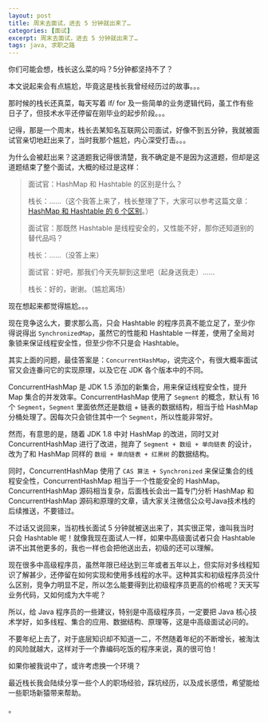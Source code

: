 ```yaml
---
layout: post
title: 周末去面试，进去 5 分钟就出来了…
categories: [面试]
excerpt: 周末去面试，进去 5 分钟就出来了…
tags: java, 求职之路
---
```

你们可能会想，栈长这么菜的吗？5分钟都坚持不了？

本文说起来会有点尴尬，毕竟这是栈长我曾经经历过的故事。。。

那时候的栈长还真菜，每天写着 if/ for 及一些简单的业务逻辑代码，虽工作有些日子了，但技术水平还停留在刚毕业的起步阶段。。。

记得，那是一个周末，栈长去某知名互联网公司面试，好像不到五分钟，我就被面试官亲切地赶出来了，当时我那个尴尬，内心深受打击。。。

为什么会被赶出来？这道题我记得很清楚，我不确定是不是因为这道题，但却是这道题结束了整个面试，大概的经过是这样：

> 面试官：HashMap 和 Hashtable 的区别是什么？
> 
> 栈长：……（这个我答上来了，栈长整理了下，大家可以参考这篇文章：[HashMap 和 Hashtable 的 6 个区别](https://mp.weixin.qq.com/s/EGqKMndXiJDIMeRQwxBd_w)。）
> 
> 面试官：那既然 Hashtable
是线程安全的，又性能不好，那你还知道别的替代品吗？
> 
> 栈长：……（没答上来）
> 
> 面试官：好吧，那我们今天先聊到这里吧（起身送我走）……
> 
> 栈长：好的，谢谢。（尴尬离场）

现在想起来都觉得尴尬。。。

现在竞争这么大，要求那么高，只会 Hashtable 的程序员真不能立足了，至少你得说得出 `SynchronizedMap`，虽然它的性能和 Hashtable 一样差，使用了全局对象锁来保证线程安全性，但至少你不只是会 Hashtable。

其实上面的问题，最佳答案是：`ConcurrentHashMap`，说完这个，有很大概率面试官又会连番问它的实现原理，以及它在 JDK 各个版本中的不同。

ConcurrentHashMap 是 JDK 1.5 添加的新集合，用来保证线程安全性，提升 Map 集合的并发效率。ConcurrentHashMap 使用了 `Segment` 的概念，默认有 16 个 `Segment`，`Segment` 里面依然还是数组 + 链表的数据结构，相当于给 HashMap 分桶处理了。因每次只会锁住其中一个 `Segment`，所以性能非常好。

然而，有意思的是，随着 JDK 1.8 中对 HashMap 的改进，同时又对 ConcurrentHashMap 进行了改进，抛弃了 `Segment + 数组 + 单向链表` 的设计，改为了和 HashMap 同样的 `数组 + 单向链表 + 红黑树` 的数据结构。

同时，ConcurrentHashMap 使用了 `CAS 算法 + Synchronized` 来保证集合的线程安全性，ConcurrentHashMap 相当于一个性能安全的 HashMap。ConcurrentHashMap 源码相当复杂，后面栈长会出一篇专门分析 HashMap 和 ConcurrentHashMap 源码和原理的文章，请大家关注微信公众号Java技术栈的后续推送，不要错过。

不过话又说回来，当初栈长面试 5 分钟就被送出来了，其实很正常，谁叫我当时只会 Hashtable 呢！就像我现在面试人一样，如果中高级面试者只会 Hashtable 讲不出其他更多的，我也一样也会把他送出去，初级的还可以理解。

现在很多中高级程序员，虽然年限已经达到三年或者五年以上，但实际对多线程知识了解甚少，还停留在如何实现和使用多线程的水平。这种其实和初级程序员没什么区别，竞争力明显不足，所以怎么能要得到比初级程序员更高的价格呢？天天写业务代码，又如何成为大牛呢？

所以，给 Java 程序员的一些建议，特别是中高级程序员，一定要把 Java 核心技术学好，如多线程、集合的应用、数据结构、原理等，这是中高级面试必问的。

不要年纪上去了，对于底层知识却不知道一二，不然随着年纪的不断增长，被淘汰的风险就越大，这样对于一个靠编码吃饭的程序来说，真的很可怕！

如果你被我说中了，或许考虑换一个环境？

最近栈长我会陆续分享一些个人的职场经验，踩坑经历，以及成长感悟，希望能给一些职场新猿带来帮助。

。

